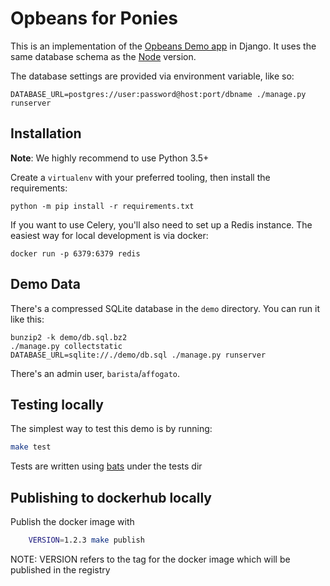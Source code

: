 # Opbeans for Ponies

This is an implementation of the [Opbeans Demo app](http://opbeans.com) in Django. It uses the same
database schema as the [Node](https://github.com/opbeat/opbeans) version.

The database settings are provided via environment variable, like so:

    DATABASE_URL=postgres://user:password@host:port/dbname ./manage.py runserver

## Installation

**Note**: We highly recommend to use Python 3.5+

Create a `virtualenv` with your preferred tooling, then install the requirements:

    python -m pip install -r requirements.txt

If you want to use Celery, you'll also need to set up a Redis instance.
The easiest way for local development is via docker:

    docker run -p 6379:6379 redis


## Demo Data

There's a compressed SQLite database in the `demo` directory. You can run it like this:

    bunzip2 -k demo/db.sql.bz2
    ./manage.py collectstatic
    DATABASE_URL=sqlite://./demo/db.sql ./manage.py runserver

There's an admin user, `barista`/`affogato`.

## Testing locally

The simplest way to test this demo is by running:

```bash
make test
```

Tests are written using [bats](https://github.com/sstephenson/bats) under the tests dir

## Publishing to dockerhub locally

Publish the docker image with

```bash
    VERSION=1.2.3 make publish
```

NOTE: VERSION refers to the tag for the docker image which will be published in the registry
